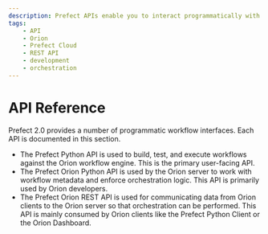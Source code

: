 ```yaml
---
description: Prefect APIs enable you to interact programmatically with flows, deployments, the Orion API, and Prefect Cloud.
tags:
    - API
    - Orion
    - Prefect Cloud
    - REST API
    - development
    - orchestration
---
```


# API Reference

Prefect 2.0 provides a number of programmatic workflow interfaces. Each API is documented in this section. 

- The Prefect Python API is used to build, test, and execute workflows against the Orion workflow engine. This is the primary user-facing API.
- The Prefect Orion Python API is used by the Orion server to work with workflow metadata and enforce orchestration logic. This API is primarily used by Orion developers.
- The Prefect Orion REST API is used for communicating data from Orion clients to the Orion server so that orchestration can be performed. This API is mainly consumed by Orion clients like the Prefect Python Client or the Orion Dashboard.
